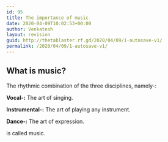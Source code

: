 ```yaml
---
id: 95
title: The importance of music
date: 2020-04-09T10:02:53+00:00
author: Venkatesh
layout: revision
guid: http://thetablaster.rf.gd/2020/04/09/1-autosave-v1/
permalink: /2020/04/09/1-autosave-v1/
---
```

## What is music?

The rhythmic combination of the three disciplines, namely-:

**Vocal-:** The art of singing.

**Instrumental-:** The art of playing any instrument.

**Dance-:** The art of expression.

is called music.